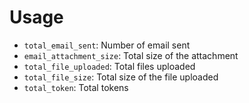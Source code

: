 # Usage

- `total_email_sent`: Number of email sent
- `email_attachment_size`: Total size of the attachment
- `total_file_uploaded`: Total files uploaded
- `total_file_size`: Total size of the file uploaded
- `total_token`: Total tokens
